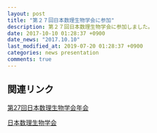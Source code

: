 ```yaml
---
layout: post
title: "第２７回日本数理生物学会に参加"
description: 第２７回日本数理生物学会に参加しました。
date: 2017-10-10 01:28:37 +0900
date_news: "2017.10.10"
last_modified_at: 2019-07-20 01:28:37 +0900
categories: news presentation
comments: true
---
```


## 関連リンク
[第27回日本数理生物学会年会](http://www-mmc.es.hokudai.ac.jp/JSMB2017/index.html)

[日本数理生物学会](http://www.jsmb.jp/index.html)
